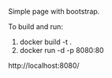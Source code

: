 Simple page with bootstrap.

To build and run:

1. docker build -t <name> .
2. docker run -d -p 8080:80 <name>

http://localhost:8080/
